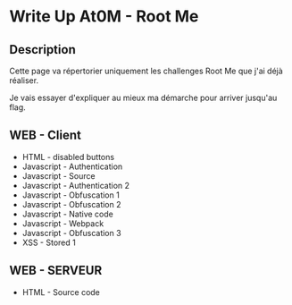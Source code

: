 # Write Up At0M - Root Me

## Description

Cette page va répertorier uniquement les challenges Root Me que j'ai déjà réaliser.

Je vais essayer d'expliquer au mieux ma démarche pour arriver jusqu'au flag.

## WEB - Client
* HTML - disabled buttons
* Javascript - Authentication
* Javascript - Source
* Javascript - Authentication 2
* Javascript - Obfuscation 1
* Javascript - Obfuscation 2
* Javascript - Native code
* Javascript - Webpack
* Javascript - Obfuscation 3
* XSS - Stored 1
## WEB - SERVEUR
* HTML - Source code